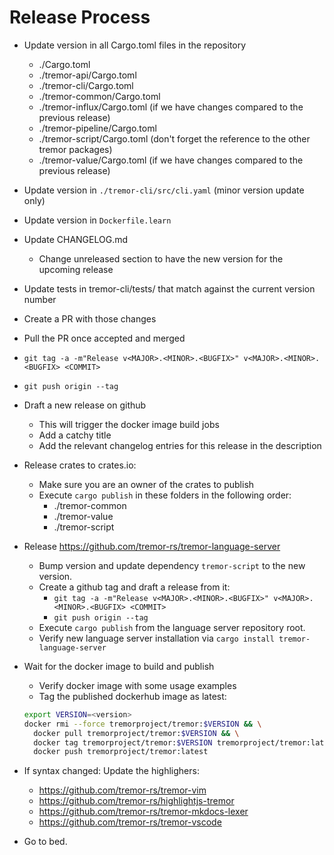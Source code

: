 # Release Process

* Update version in all Cargo.toml files in the repository
  - ./Cargo.toml
  - ./tremor-api/Cargo.toml
  - ./tremor-cli/Cargo.toml
  - ./tremor-common/Cargo.toml
  - ./tremor-influx/Cargo.toml (if we have changes compared to the previous release)
  - ./tremor-pipeline/Cargo.toml
  - ./tremor-script/Cargo.toml (don't forget the reference to the other tremor packages)
  - ./tremor-value/Cargo.toml (if we have changes compared to the previous release)
* Update version in `./tremor-cli/src/cli.yaml` (minor version update only)
* Update version in `Dockerfile.learn`
* Update CHANGELOG.md
  - Change unreleased section to have the new version for the upcoming release
* Update tests in tremor-cli/tests/ that match against the current version number
* Create a PR with those changes
* Pull the PR once accepted and merged
* `git tag -a -m"Release v<MAJOR>.<MINOR>.<BUGFIX>" v<MAJOR>.<MINOR>.<BUGFIX> <COMMIT>`
* `git push origin --tag`
* Draft a new release on github
  - This will trigger the docker image build jobs
  - Add a catchy title
  - Add the relevant changelog entries for this release in the description
* Release crates to crates.io:
  - Make sure you are an owner of the crates to publish
  - Execute `cargo publish` in these folders in the following order:
    - ./tremor-common
    - ./tremor-value
    - ./tremor-script
* Release https://github.com/tremor-rs/tremor-language-server
  - Bump version and update dependency `tremor-script` to the new version.
  - Create a github tag and draft a release from it:
    - `git tag -a -m"Release v<MAJOR>.<MINOR>.<BUGFIX>" v<MAJOR>.<MINOR>.<BUGFIX> <COMMIT>`
    - `git push origin --tag`
  - Execute `cargo publish` from the language server repository root.
  - Verify new language server installation via `cargo install tremor-language-server`
* Wait for the docker image to build and publish
  - Verify docker image with some usage examples
  - Tag the published dockerhub image as latest:

  ```sh
  export VERSION=<version>
  docker rmi --force tremorproject/tremor:$VERSION && \
    docker pull tremorproject/tremor:$VERSION && \
    docker tag tremorproject/tremor:$VERSION tremorproject/tremor:latest && \
    docker push tremorproject/tremor:latest
  ```

* If syntax changed: Update the highlighers:
  - https://github.com/tremor-rs/tremor-vim
  - https://github.com/tremor-rs/highlightjs-tremor
  - https://github.com/tremor-rs/tremor-mkdocs-lexer
  - https://github.com/tremor-rs/tremor-vscode
* Go to bed.
